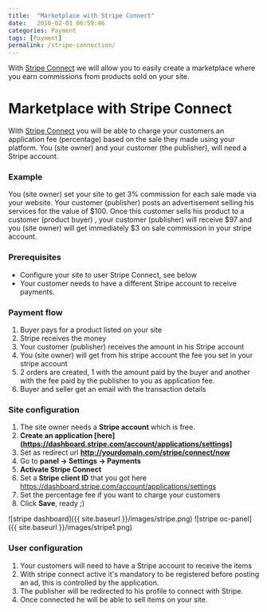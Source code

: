 ```yaml
---
title:  "Marketplace with Stripe Connect"
date:   2016-02-01 06:59:46
categories: Payment
tags: [Payment]
permalink: /stripe-connection/
---
```

With [Stripe Connect](https://stripe.com/connect) we will allow you to easily create a marketplace where you earn commissions from products sold on your site.

# Marketplace with Stripe Connect

With [Stripe Connect](https://stripe.com/connect) you will be able to charge your customers an application fee (percentage) based on the sale they made using your platform. You (site owner) and your customer (the publisher), will need a Stripe account.

### Example

You (site owner) set your site to get 3% commission for each sale made via your website. Your customer (publisher) posts an advertisement selling his services for the value of $100. Once this customer sells his product to a customer (product buyer) , your customer (publisher) will receive $97 and you (site owner) will get immediately $3 on sale commission in your stripe account.

### Prerequisites

+ Configure your site to user Stripe Connect, see below
+ Your customer needs to have a different Stripe account to receive payments.

### Payment flow

1. Buyer pays for a product listed on your site
2. Stripe receives the money
3. Your customer (publisher) receives the amount in his Stripe account
4. You (site owner) will get from his stripe account the fee you set in your stripe account
5. 2 orders are created, 1 with the amount paid by the buyer and another with the fee paid by the publisher to you as application fee.
6. Buyer and seller get an email with the transaction details

### Site configuration

1. The site owner needs a **Stripe account** which is free.
2. **Create an application [here](https://dashboard.stripe.com/account/applications/settings]**
3. Set as redirect url **http://yourdomain.com/stripe/connect/now**
4. Go to **panel -> Settings -> Payments**
5. **Activate Stripe Connect**
6. Set a **Stripe client ID** that you got here https://dashboard.stripe.com/account/applications/settings
7. Set the percentage fee if you want to charge your customers
8. Click **Save**, ready ;) 

![stripe dashboard]({{ site.baseurl }}/images/stripe.png)
![stripe oc-panel]({{ site.baseurl }}/images/stripe1.png)

### User configuration

1. Your customers will need to have a Stripe account to receive the items
2. With stripe connect active it's mandatory to be registered before posting an ad, this is controlled by the application.
3. The publisher will be redirected to his profile to connect with Stripe.
4. Once connected he will be able to sell items on your site.







